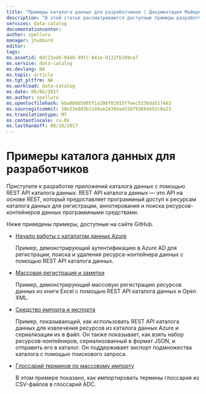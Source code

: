 ```yaml
---
title: "Примеры каталога данных для разработчиков | Документация Майкрософт"
description: "В этой статье рассматриваются доступные примеры разработчиков, использующие REST API каталога данных."
services: data-catalog
documentationcenter: 
author: spelluru
manager: jhubbard
editor: 
tags: 
ms.assetid: 0dc23edd-04d8-49fc-841e-d132fb109ce7
ms.service: data-catalog
ms.devlang: NA
ms.topic: article
ms.tgt_pltfrm: NA
ms.workload: data-catalog
ms.date: 08/05/2017
ms.author: spelluru
ms.openlocfilehash: 6ba88885805f1a206f01015f7eec5236da517403
ms.sourcegitcommit: 50e23e8d3b1148ae2d36dad3167936b4e52c8a23
ms.translationtype: MT
ms.contentlocale: ru-RU
ms.lasthandoff: 08/18/2017
---
```

# <a name="data-catalog-developer-samples"></a>Примеры каталога данных для разработчиков
Приступите к разработке приложений каталога данных с помощью REST API каталога данных. REST API каталога данных — это API на основе REST, который предоставляет программный доступ к ресурсам каталога данных для регистрации, аннотирования и поиска ресурсов-контейнеров данных программными средствами.

Ниже приведены примеры, доступные на сайте GitHub.

* [Начало работы с каталогом данных Azure](https://azure.microsoft.com/resources/samples/data-catalog-dotnet-get-started/)
  
  Пример, демонстрирующий аутентификацию в Azure AD для регистрации, поиска и удаления ресурса-контейнера данных с помощью REST API каталога данных.
* [Массовая регистрация и заметки](https://azure.microsoft.com/resources/samples/data-catalog-dotnet-excel-register-data-assets/)
  
  Пример, демонстрирующий массовую регистрацию ресурсов данных из книги Excel с помощью REST API каталога данных и Open XML.
* [Средство импорта и экспорта](https://azure.microsoft.com/resources/samples/data-catalog-dotnet-import-export/)
  
  Пример, показывающий, как использовать REST API каталога данных для извлечения ресурсов из каталога данных Azure и сериализации их в файл. Он также показывает, как взять набор ресурсов-контейнеров, сериализованный в формат JSON, и отправить его в каталог. Он поддерживает экспорт подмножества каталога с помощью поискового запроса.

* [Глоссарий терминов по массовому импорту](https://azure.microsoft.com/resources/samples/data-catalog-bulk-import-glossary/)

    В этом примере показано, как импортировать термины глоссария из CSV-файлов в глоссарий ADC.

